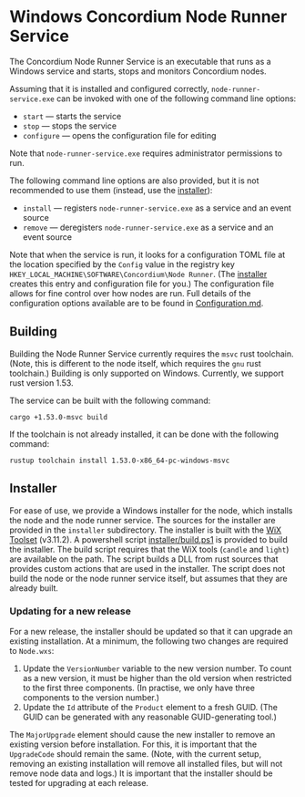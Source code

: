 # Windows Concordium Node Runner Service

The Concordium Node Runner Service is an executable that runs as a Windows service and starts, stops and monitors Concordium nodes.

Assuming that it is installed and configured correctly, `node-runner-service.exe` can be invoked with one of the following command line options:

* `start` &mdash; starts the service
* `stop` &mdash; stops the service
* `configure` &mdash; opens the configuration file for editing

Note that `node-runner-service.exe` requires administrator permissions to run.

The following command line options are also provided, but it is not recommended to use them (instead, use the [installer](#installer)):

* `install` &mdash; registers `node-runner-service.exe` as a service and an event source
* `remove` &mdash; deregisters `node-runner-service.exe` as a service and an event source

Note that when the service is run, it looks for a configuration TOML file at the location specified by the `Config` value in the registry key `HKEY_LOCAL_MACHINE\SOFTWARE\Concordium\Node Runner`.
(The [installer](#installer) creates this entry and configuration file for you.)
The configuration file allows for fine control over how nodes are run.
Full details of the configuration options available are to be found in [Configuration.md](Configuration.md).

## Building
Building the Node Runner Service currently requires the `msvc` rust toolchain.
(Note, this is different to the node itself, which requires the `gnu` rust toolchain.)
Building is only supported on Windows.
Currently, we support rust version 1.53.

The service can be built with the following command:
```
cargo +1.53.0-msvc build
```

If the toolchain is not already installed, it can be done with the following command:
```
rustup toolchain install 1.53.0-x86_64-pc-windows-msvc
```

## Installer

For ease of use, we provide a Windows installer for the node, which installs the node and the node runner service.
The sources for the installer are provided in the `installer` subdirectory.
The installer is built with the [WiX Toolset](https://wixtoolset.org/releases/) (v3.11.2).
A powershell script [installer/build.ps1](installer/build.ps1) is provided to build the installer.
The build script requires that the WiX tools (`candle` and `light`) are available on the path.
The script builds a DLL from rust sources that provides custom actions that are used in the installer.
The script does not build the node or the node runner service itself, but assumes that they are already built.

### Updating for a new release

For a new release, the installer should be updated so that it can upgrade an existing installation.
At a minimum, the following two changes are required to `Node.wxs`:

1. Update the `VersionNumber` variable to the new version number.
   To count as a new version, it must be higher than the old version when restricted to the first three components.
   (In practise, we only have three components to the version number.)
2. Update the `Id` attribute of the `Product` element to a fresh GUID.
   (The GUID can be generated with any reasonable GUID-generating tool.)

The `MajorUpgrade` element should cause the new installer to remove an existing version before installation.
For this, it is important that the `UpgradeCode` should remain the same.
(Note, with the current setup, removing an existing installation will remove all installed files, but will not remove node data and logs.)
It is important that the installer should be tested for upgrading at each release.
